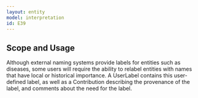 ```yaml
---
layout: entity
model: interpretation
id: E39
---
```


Scope and Usage
---------------

Although external naming systems provide labels for entities such as diseases, some users will require the ability to relabel entities with names that have local or historical importance.  A UserLabel  contains this user-defined label, as well as a Contribution describing the provenance of the label, and comments about the need for the label.
